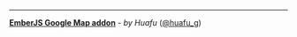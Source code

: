 ---
**[EmberJS Google Map addon](huafu.github.io/#/ember?name=ember-google-map)** - _by Huafu_ ([@huafu_g](https://twitter.com/huafu_g))
